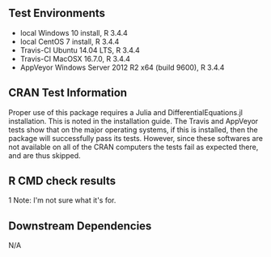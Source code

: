 ## Test Environments

* local Windows 10 install, R 3.4.4
* local CentOS 7 install, R 3.4.4
* Travis-CI Ubuntu 14.04 LTS, R 3.4.4
* Travis-CI MacOSX 16.7.0, R 3.4.4
* AppVeyor Windows Server 2012 R2 x64 (build 9600), R 3.4.4

## CRAN Test Information

Proper use of this package requires a Julia and DifferentialEquations.jl installation.
This is noted in the installation guide. The Travis and AppVeyor tests show that on
the major operating systems, if this is installed, then the package will successfully
pass its tests. However, since these softwares are not available on all of the CRAN
computers the tests fail as expected there, and are thus skipped.

## R CMD check results

1 Note: I'm not sure what it's for.

## Downstream Dependencies

N/A
